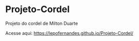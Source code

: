 # Projeto-Cordel
Projeto do cordel de Milton Duarte

Acesse aqui:
https://lepofernandes.github.io/Projeto-Cordel/
